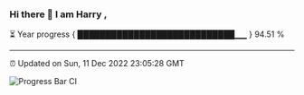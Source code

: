 ### Hi there 👋 I am Harry , 

⏳ Year progress { ████████████████████████████▁▁ } 94.51 %

---

⏰ Updated on Sun, 11 Dec 2022 23:05:28 GMT

![Progress Bar CI](https://github.com/duykhang68/duykhang68/workflows/Progress%20Bar%20CI/badge.svg)
